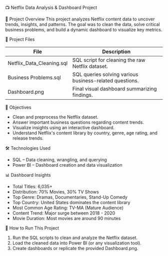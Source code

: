 
📺 Netflix Data Analysis & Dashboard Project

📝 Project Overview
This project analyzes Netflix content data to uncover trends, insights, and patterns.
The goal was to clean the data, solve critical business problems, and build a dynamic dashboard to visualize key metrics.

📂 Project Files

| File                     | Description                                       |
|--------------------------|---------------------------------------------------|
| Netflix_Data_Cleaning.sql | SQL script for cleaning the raw Netflix dataset.  |
| Business Problems.sql     | SQL queries solving various business-related questions. |
| Dashboard.png             | Final visual dashboard summarizing findings.      |

🎯 Objectives
- Clean and preprocess the Netflix dataset.
- Answer important business questions regarding content trends.
- Visualize insights using an interactive dashboard.
- Understand Netflix's content library by country, genre, age rating, and release trends.

🛠️ Technologies Used
- SQL – Data cleaning, wrangling, and querying
- Power BI – Dashboard creation and data visualization

📊 Dashboard Insights
- Total Titles: 6,035+
- Distribution: 70% Movies, 30% TV Shows
- Top Genre: Dramas, Documentaries, Stand-Up Comedy
- Top Country: United States dominates the content library
- Most Common Age Rating: TV-MA (Mature Audience)
- Content Trend: Major surge between 2018 - 2020
- Movie Duration: Most movies are around 90 minutes

🚀 How to Run This Project
1. Run the SQL scripts to clean and analyze the Netflix dataset.
2. Load the cleaned data into Power BI (or any visualization tool).
3. Create dashboards or replicate the provided Dashboard.png.

